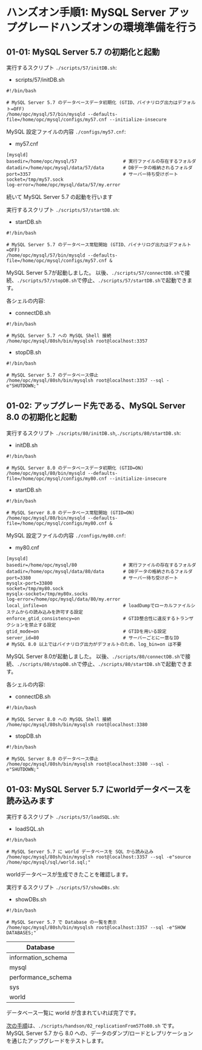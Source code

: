 # ハンズオン手順1: MySQL Server アップグレードハンズオンの環境準備を行う

## 01-01: MySQL Server 5.7 の初期化と起動

実行するスクリプト `./scripts/57/initDB.sh`:

* scripts/57/initDB.sh
```
#!/bin/bash

# MySQL Server 5.7 のデータベースデータ初期化 (GTID、バイナリログ出力はデフォルト=OFF)
/home/opc/mysql/57/bin/mysqld --defaults-file=/home/opc/mysql/configs/my57.cnf --initialize-insecure
```

MySQL 設定ファイルの内容 `./configs/my57.cnf`:

* my57.cnf
```
[mysqld]
basedir=/home/opc/mysql/57                 # 実行ファイルの存在するフォルダ
datadir=/home/opc/mysql/data/57/data       # DBデータの格納されるフォルダ
port=3357                                  # サーバー待ち受けポート
socket=/tmp/my57.sock
log-error=/home/opc/mysql/data/57/my.error
```

続いて MySQL Server 5.7 の起動を行います

実行するスクリプト `./scripts/57/startDB.sh`:

* startDB.sh
```
#!/bin/bash

# MySQL Server 5.7 のデータベース常駐開始 (GTID、バイナリログ出力はデフォルト=OFF)
/home/opc/mysql/57/bin/mysqld --defaults-file=/home/opc/mysql/configs/my57.cnf &
```

MySQL Server 5.7が起動しました。
以後、`./scripts/57/connectDB.sh`で接続、`./scripts/57/stopDB.sh`で停止、`./scripts/57/startDB.sh`で起動できます。

各シェルの内容:

* connectDB.sh
```
#!/bin/bash

# MySQL Server 5.7 への MySQL Shell 接続
/home/opc/mysql/80sh/bin/mysqlsh root@localhost:3357
```

* stopDB.sh
```
#!/bin/bash

# MySQL Server 5.7 のデータベース停止
/home/opc/mysql/80sh/bin/mysqlsh root@localhost:3357 --sql -e"SHUTDOWN;"
```

## 01-02: アップグレード先である、MySQL Server 8.0 の初期化と起動

実行するスクリプト `./scripts/80/initDB.sh`,`./scripts/80/startDB.sh`:

* initDB.sh
```
#!/bin/bash

# MySQL Server 8.0 のデータベースデータ初期化 (GTID=ON)
/home/opc/mysql/80/bin/mysqld --defaults-file=/home/opc/mysql/configs/my80.cnf --initialize-insecure
```

* startDB.sh
```
#!/bin/bash

# MySQL Server 8.0 のデータベース常駐開始 (GTID=ON)
/home/opc/mysql/80/bin/mysqld --defaults-file=/home/opc/mysql/configs/my80.cnf &
```

MySQL 設定ファイルの内容 `./configs/my80.cnf`:

* my80.cnf
```
[mysqld]
basedir=/home/opc/mysql/80                 # 実行ファイルの存在するフォルダ
datadir=/home/opc/mysql/data/80/data       # DBデータの格納されるフォルダ
port=3380                                  # サーバー待ち受けポート
mysqlx-port=33800
socket=/tmp/my80.sock
mysqlx-socket=/tmp/my80x.socks
log-error=/home/opc/mysql/data/80/my.error
local_infile=on                            # loadDumpでローカルファイルシステムからの読み込みを許可する設定
enforce_gtid_consistency=on                # GTID整合性に違反するトランザクションを禁止する設定
gtid_mode=on                               # GTIDを用いる設定
server_id=80                               # サーバーごとに一意なID
# MySQL 8.0 以上ではバイナリログ出力がデフォルトのため、log_bin=on は不要
```

MySQL Server 8.0が起動しました。
以後、`./scripts/80/connectDB.sh`で接続、`./scripts/80/stopDB.sh`で停止、`./scripts/80/startDB.sh`で起動できます。

各シェルの内容:

* connectDB.sh
```
#!/bin/bash

# MySQL Server 8.0 への MySQL Shell 接続
/home/opc/mysql/80sh/bin/mysqlsh root@localhost:3380
```

* stopDB.sh
```
#!/bin/bash

# MySQL Server 8.0 のデータベース停止
/home/opc/mysql/80sh/bin/mysqlsh root@localhost:3380 --sql -e"SHUTDOWN;"
```

## 01-03: MySQL Server 5.7 にworldデータベースを読み込みます

実行するスクリプト `./scripts/57/loadSQL.sh`:

* loadSQL.sh
```
#!/bin/bash

# MySQL Server 5.7 に world データベースを SQL から読み込み
/home/opc/mysql/80sh/bin/mysqlsh root@localhost:3357 --sql -e"source /home/opc/mysql/sql/world.sql;"
```

worldデータベースが生成できたことを確認します。

実行するスクリプト `./scripts/57/showDBs.sh`:

* showDBs.sh
```
#!/bin/bash

# MySQL Server 5.7 で Database の一覧を表示
/home/opc/mysql/80sh/bin/mysqlsh root@localhost:3357 --sql -e"SHOW DATABASES;"
```
| Database |
| ---- | 
| information_schema |
| mysql |
| performance_schema |
| sys |
| world |

データベース一覧に world が含まれていれば完了です。

[次の手順](./02_replicationFrom57To80.md)は、`./scripts/handson/02_replicationFrom57To80.sh` です。  
MySQL Server 5.7 から 8.0 への、データのダンプ/ロードとレプリケーションを通じたアップグレードをテストします。
